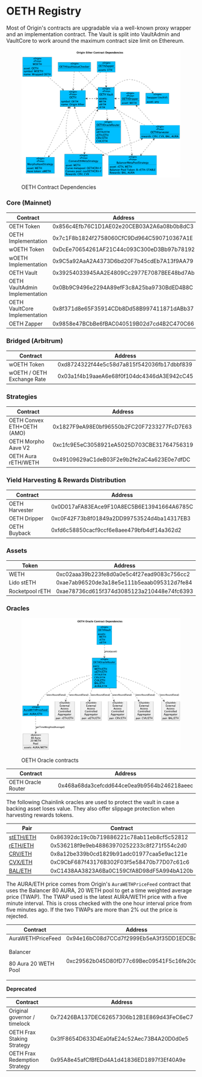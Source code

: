 # OETH Registry

Most of Origin's contracts are upgradable via a well-known proxy wrapper and an implementation contract. The Vault is split into VaultAdmin and VaultCore to work around the maximum contract size limit on Ethereum.

<figure><img src="../../.gitbook/assets/oethContracts (1).png" alt=""><figcaption><p>OETH Contract Dependencies</p></figcaption></figure>

### **Core (Mainnet)**

<table><thead><tr><th width="305">Contract</th><th width="633">Address</th></tr></thead><tbody><tr><td>OETH Token</td><td>0x856c4Efb76C1D1AE02e20CEB03A2A6a08b0b8dC3</td></tr><tr><td>OETH Implementation</td><td>0x7c1F8b1824f2758060CfC9Dd964C590710367A1E</td></tr><tr><td>wOETH Token</td><td>0xDcEe70654261AF21C44c093C300eD3Bb97b78192</td></tr><tr><td>wOETH Implementation</td><td>0x9C5a92AaA2A4373D6bd20F7b45cdEb7A13f9AA79</td></tr><tr><td>OETH Vault</td><td> 0x39254033945AA2E4809Cc2977E7087BEE48bd7Ab</td></tr><tr><td>OETH VaultAdmin Implementation</td><td>0x0Bb9C9496e2294A89efF3c8A25ba9730BdED4B8C</td></tr><tr><td>OETH VaultCore Implementation</td><td>0x8f371d8e65F35914CDb8Dd58B997411871dABb37</td></tr><tr><td>OETH Zapper</td><td>0x9858e47BCbBe6fBAC040519B02d7cd4B2C470C66</td></tr></tbody></table>

### Bridged (Arbitrum)

<table><thead><tr><th width="307">Contract</th><th>Address</th></tr></thead><tbody><tr><td>wOETH Token</td><td>0xd8724322f44e5c58d7a815f542036fb17dbbf839</td></tr><tr><td>wOETH / OETH Exchange Rate</td><td>0x03a1f4b19aaeA6e68f0f104dc4346dA3E942cC45</td></tr></tbody></table>

### **Strategies**

<table><thead><tr><th width="305">Contract</th><th>Address</th></tr></thead><tbody><tr><td>OETH Convex ETH+OETH (AMO)</td><td>0x1827F9eA98E0bf96550b2FC20F7233277FcD7E63</td></tr><tr><td>OETH Morpho Aave V2</td><td>0xc1fc9E5eC3058921eA5025D703CBE31764756319</td></tr><tr><td>OETH Aura rETH/WETH </td><td>0x49109629aC1deB03F2e9b2fe2aC4a623E0e7dfDC</td></tr></tbody></table>

### **Yield Harvesting & Rewards Distribution**

<table><thead><tr><th width="204">Contract</th><th>Address</th></tr></thead><tbody><tr><td>OETH Harvester</td><td>0x0D017aFA83EAce9F10A8EC5B6E13941664A6785C</td></tr><tr><td>OETH Dripper</td><td>0xc0F42F73b8f01849a2DD99753524d4ba14317EB3</td></tr><tr><td>OETH Buyback</td><td>0xfd6c58850cacf9ccf6e8aee479bfb4df14a362d2</td></tr></tbody></table>

### **Assets**

<table><thead><tr><th width="205">Token</th><th>Address</th></tr></thead><tbody><tr><td>WETH</td><td>0xc02aaa39b223fe8d0a0e5c4f27ead9083c756cc2</td></tr><tr><td>Lido stETH</td><td>0xae7ab96520de3a18e5e111b5eaab095312d7fe84</td></tr><tr><td>Rocketpool rETH</td><td>0xae78736cd615f374d3085123a210448e74fc6393</td></tr></tbody></table>

### **Oracles**

<figure><img src="../../.gitbook/assets/oethOracles (2).png" alt=""><figcaption><p>OETH Oracle contracts</p></figcaption></figure>

<table><thead><tr><th width="204">Contract</th><th>Address</th></tr></thead><tbody><tr><td>OETH Oracle Router</td><td>0x468a68da3cefcdd644ce0ea9b9564b246218aeec</td></tr></tbody></table>

The following Chainlink oracles are used to protect the vault in case a backing asset loses value. They also offer slippage protection when harvesting rewards tokens.

<table><thead><tr><th width="204">Pair</th><th>Contract</th></tr></thead><tbody><tr><td><a href="https://data.chain.link/ethereum/mainnet/crypto-eth/steth-eth">stETH/ETH</a></td><td>0x86392dc19c0b719886221c78ab11eb8cf5c52812</td></tr><tr><td><a href="https://data.chain.link/ethereum/mainnet/crypto-eth/reth-eth">rETH/ETH</a></td><td>0x536218f9e9eb48863970252233c8f271f554c2d0</td></tr><tr><td><a href="https://data.chain.link/ethereum/mainnet/crypto-eth/crv-eth">CRV/ETH</a></td><td>0x8a12be339b0cd1829b91adc01977caa5e9ac121e</td></tr><tr><td><a href="https://data.chain.link/ethereum/mainnet/crypto-eth/cvx-eth">CVX/ETH</a></td><td>0xC9CbF687f43176B302F03f5e58470b77D07c61c6</td></tr><tr><td><a href="https://data.chain.link/ethereum/mainnet/crypto-eth/bal-eth">BAL/ETH</a></td><td>0xC1438AA3823A6Ba0C159CfA8D98dF5A994bA120b</td></tr></tbody></table>

The AURA/ETH price comes from Origin's `AuraWETHPriceFeed` contract that uses the Balancer 80 AURA, 20 WETH pool to get a time weighted average price (TWAP). The TWAP used is the latest AURA/WETH price with a five minute interval. This is cross checked with the one hour interval price from five minutes ago. If the two TWAPs are more than 2% out the price is rejected.

<table><thead><tr><th width="220">Contract</th><th>Address</th></tr></thead><tbody><tr><td>AuraWETHPriceFeed</td><td>0x94e16bC08d7CCd7f2999Eb5eA3f35DD1EDCBd15B</td></tr><tr><td><p>Balancer</p><p>80 Aura 20 WETH Pool</p></td><td>0xc29562b045D80fD77c69Bec09541F5c16fe20d9d</td></tr></tbody></table>

**Deprecated**

<table><thead><tr><th width="305">Contract</th><th>Address</th></tr></thead><tbody><tr><td>Original governor / timelock</td><td>0x72426BA137DEC62657306b12B1E869d43FeC6eC7</td></tr><tr><td>OETH Frax Staking Strategy</td><td>0x3fF8654D633D4Ea0faE24c52Aec73B4A20D0d0e5</td></tr><tr><td>OETH Frax Redemption Strategy</td><td>0x95A8e45afCfBfEDd4A1d41836ED1897f3Ef40A9e</td></tr></tbody></table>
